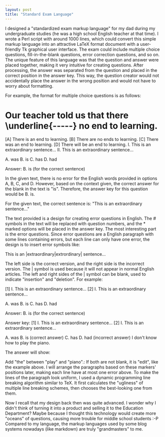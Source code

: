 ```yaml
---
layout: post
title: "Standard Exam Language"
---
```


I designed a "standardized exam markup language" for my dad during my undergraduate studies (he was a high school English teacher at that time). I wrote a Perl script with around 1000 lines, which could convert this simple markup language into an attractive LaTeX format document with a user-friendly Tk graphical user interface. The exam could include multiple choice questions, fill-in-the-blank questions, error correction questions, and so on. The unique feature of this language was that the question and answer were placed together, making it very intuitive for creating questions. After processing, the answer was separated from the question and placed in the correct position in the answer key. This way, the question creator would not accidentally place the answer in the wrong position and would not have to worry about formatting.

For example, the format for multiple choice questions is as follows:

# Our teacher told us that there \underline{-----} no end to learning.
[A] There is an end to learning.
[B] There are no ends to learning.
[C] There was an end to learning.
[D] There will be an end to learning. I. This is an extraordinary sentence...
II. This is an extraordinary sentence...

A. was
B. is
C. has
D. had

Answer: B. is (for the correct sentence)

In the given text, there is no error for the English words provided in options A, B, C, and D. However, based on the context given, the correct answer for the blank in the text is "is". Therefore, the answer key for this question would be B. is.

For the given text, the correct sentence is: "This is an extraordinary sentence..."

The text provided is a design for creating error questions in English. The # symbols in the text will be replaced with question numbers, and the * marked options will be placed in the answer key. The most interesting part is the error questions. Since error questions are a English paragraph with some lines containing errors, but each line can only have one error, the design is to insert error symbols like:

This is an |extraordinary|extrordinary| sentence...

The left side is the correct version, and the right side is the incorrect version. The | symbol is used because it will not appear in normal English articles. The left and right sides of the | symbol can be blank, used to indicate "insertion" and "deletion". For example:

[1] I. This is an extraordinary sentence...
[2] I. This is an extraordinary sentence...

A. was
B. is
C. has
D. had

Answer: B. is (for the correct sentence)

Answer key:
[1] I. This is an extraordinary sentence...
[2] I. This is an extraordinary sentence...

A. was
B. is (correct answer)
C. has
D. had (incorrect answer) I don't know how to play the piano.

The answer will show:

Add "the" between "play" and "piano".: If both are not blank, it is "edit", like the example above. I will arrange the paragraphs based on these markers' positions later, making each line have at most one error above. To make the lines of the paragraph look uniform, I used a dynamic programming line breaking algorithm similar to TeX. It first calculates the "ugliness" of multiple line breaking schemes, then chooses the best-looking one from them.

Now I recall that my design back then was quite advanced. I wonder why I didn't think of turning it into a product and selling it to the Education Department? Maybe because I thought this technology would create more "oceans" of questions, causing more trouble for middle school students :-P Compared to my language, the markup languages used by some blog systems nowadays (like markdown) are truly "grandmasters" to me.